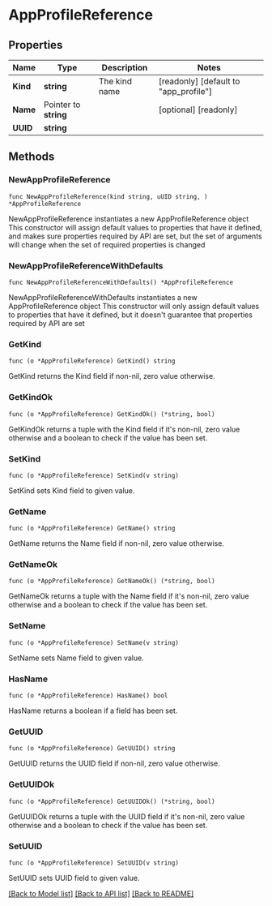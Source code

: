 # AppProfileReference

## Properties

Name | Type | Description | Notes
------------ | ------------- | ------------- | -------------
**Kind** | **string** | The kind name | [readonly] [default to "app_profile"]
**Name** | Pointer to **string** |  | [optional] [readonly] 
**UUID** | **string** |  | 

## Methods

### NewAppProfileReference

`func NewAppProfileReference(kind string, uUID string, ) *AppProfileReference`

NewAppProfileReference instantiates a new AppProfileReference object
This constructor will assign default values to properties that have it defined,
and makes sure properties required by API are set, but the set of arguments
will change when the set of required properties is changed

### NewAppProfileReferenceWithDefaults

`func NewAppProfileReferenceWithDefaults() *AppProfileReference`

NewAppProfileReferenceWithDefaults instantiates a new AppProfileReference object
This constructor will only assign default values to properties that have it defined,
but it doesn't guarantee that properties required by API are set

### GetKind

`func (o *AppProfileReference) GetKind() string`

GetKind returns the Kind field if non-nil, zero value otherwise.

### GetKindOk

`func (o *AppProfileReference) GetKindOk() (*string, bool)`

GetKindOk returns a tuple with the Kind field if it's non-nil, zero value otherwise
and a boolean to check if the value has been set.

### SetKind

`func (o *AppProfileReference) SetKind(v string)`

SetKind sets Kind field to given value.


### GetName

`func (o *AppProfileReference) GetName() string`

GetName returns the Name field if non-nil, zero value otherwise.

### GetNameOk

`func (o *AppProfileReference) GetNameOk() (*string, bool)`

GetNameOk returns a tuple with the Name field if it's non-nil, zero value otherwise
and a boolean to check if the value has been set.

### SetName

`func (o *AppProfileReference) SetName(v string)`

SetName sets Name field to given value.

### HasName

`func (o *AppProfileReference) HasName() bool`

HasName returns a boolean if a field has been set.

### GetUUID

`func (o *AppProfileReference) GetUUID() string`

GetUUID returns the UUID field if non-nil, zero value otherwise.

### GetUUIDOk

`func (o *AppProfileReference) GetUUIDOk() (*string, bool)`

GetUUIDOk returns a tuple with the UUID field if it's non-nil, zero value otherwise
and a boolean to check if the value has been set.

### SetUUID

`func (o *AppProfileReference) SetUUID(v string)`

SetUUID sets UUID field to given value.



[[Back to Model list]](../README.md#documentation-for-models) [[Back to API list]](../README.md#documentation-for-api-endpoints) [[Back to README]](../README.md)


